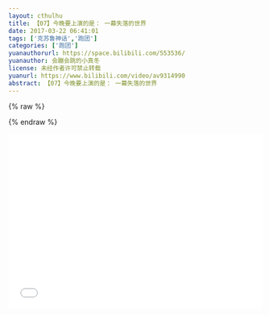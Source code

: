 ```yaml
---
layout: cthulhu
title: 【07】今晚要上演的是： 一幕失落的世界
date: 2017-03-22 06:41:01
tags: ['克苏鲁神话','跑团']
categories: ['跑团']
yuanauthorurl: https://space.bilibili.com/553536/
yuanauthor: 会蹦会跳的小真冬
license: 未经作者许可禁止转载
yuanurl: https://www.bilibili.com/video/av9314990
abstract: 【07】今晚要上演的是： 一幕失落的世界
---
```

{% raw %}
<style>
.hhw {
    position: relative;
    width: 100%;
    height: 0;
    padding-bottom: 69%;
}
.video {
    position: absolute;
    top: 0;
    left: 0;
    width: 100%;
    height: 100%;
}
</style>
{% endraw %}
<div class="hhw">
<iframe src="//player.bilibili.com/player.html?aid=9314990&cid=15393428&page=1" frameborder="0" allowfullscreen class="video"></iframe>
</div>